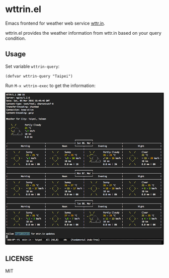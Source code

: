 # wttrin.el

Emacs frontend for weather web service [wttr.in].

wttrin.el provides the weather information from wttr.in based on your
query condition.

## Usage

Set variable `wttrin-query`:

```elisp
(defvar wttrin-query "Taipei")
```

Run `M-x wttrin-exec` to get the information:

![screenshot]

## LICENSE

MIT

[wttr.in]: http://wttr.in/
[screenshot]: wttrin.png